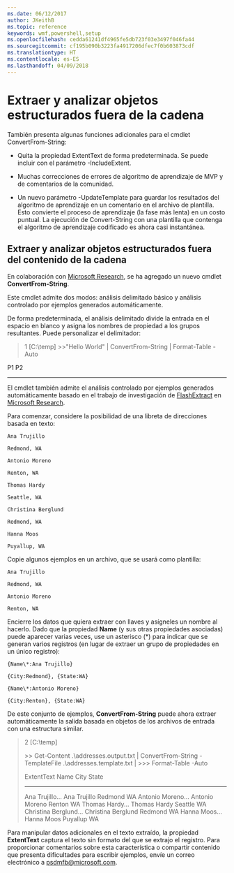 ```yaml
---
ms.date: 06/12/2017
author: JKeithB
ms.topic: reference
keywords: wmf,powershell,setup
ms.openlocfilehash: cedda61241df4965fe5db723f03e3497f046fa44
ms.sourcegitcommit: cf195b090b3223fa4917206dfec7f0b603873cdf
ms.translationtype: HT
ms.contentlocale: es-ES
ms.lasthandoff: 04/09/2018
---
```

# <a name="extract-and-parse-structured-objects-out-of-string"></a>Extraer y analizar objetos estructurados fuera de la cadena
También presenta algunas funciones adicionales para el cmdlet ConvertFrom-String:

-   Quita la propiedad ExtentText de forma predeterminada. Se puede incluir con el parámetro -IncludeExtent.

-   Muchas correcciones de errores de algoritmo de aprendizaje de MVP y de comentarios de la comunidad.

-   Un nuevo parámetro -UpdateTemplate para guardar los resultados del algoritmo de aprendizaje en un comentario en el archivo de plantilla. Esto convierte el proceso de aprendizaje (la fase más lenta) en un costo puntual. La ejecución de Convert-String con una plantilla que contenga el algoritmo de aprendizaje codificado es ahora casi instantánea.


<a name="extract-and-parse-structured-objects-out-of-string-content"></a>Extraer y analizar objetos estructurados fuera del contenido de la cadena
----------------------------------------------------------

En colaboración con [Microsoft Research](http://research.microsoft.com/), se ha agregado un nuevo cmdlet **ConvertFrom-String**.

Este cmdlet admite dos modos: análisis delimitado básico y análisis controlado por ejemplos generados automáticamente.

De forma predeterminada, el análisis delimitado divide la entrada en el espacio en blanco y asigna los nombres de propiedad a los grupos resultantes. Puede personalizar el delimitador:

> 1 \[C:\\temp\] &gt;&gt;"Hello World" | ConvertFrom-String | Format-Table -Auto

P1    P2
--    --

El cmdlet también admite el análisis controlado por ejemplos generados automáticamente basado en el trabajo de investigación de [FlashExtract](http://research.microsoft.com/en-us/um/people/sumitg/flashextract.html) en [Microsoft Research](http://research.microsoft.com).

Para comenzar, considere la posibilidad de una libreta de direcciones basada en texto:

    Ana Trujillo

    Redmond, WA

    Antonio Moreno

    Renton, WA

    Thomas Hardy

    Seattle, WA

    Christina Berglund

    Redmond, WA

    Hanna Moos

    Puyallup, WA

Copie algunos ejemplos en un archivo, que se usará como plantilla:

    Ana Trujillo

    Redmond, WA

    Antonio Moreno

    Renton, WA



Encierre los datos que quiera extraer con llaves y asígneles un nombre al hacerlo. Dado que la propiedad **Name** (y sus otras propiedades asociadas) puede aparecer varias veces, use un asterisco (\*) para indicar que se generan varios registros (en lugar de extraer un grupo de propiedades en un único registro):

    {Name\*:Ana Trujillo}

    {City:Redmond}, {State:WA}

    {Name\*:Antonio Moreno}

    {City:Renton}, {State:WA}

De este conjunto de ejemplos, **ConvertFrom-String** puede ahora extraer automáticamente la salida basada en objetos de los archivos de entrada con una estructura similar.

> 2 \[C:\\temp\]
>
> &gt;&gt; Get-Content .\\addresses.output.txt | ConvertFrom-String -TemplateFile .\\addresses.template.txt | &gt;&gt;&gt; Format-Table -Auto
>
> ExtentText                     Name               City     State
> ----------                     ----               ----     -----
> Ana Trujillo...                Ana Trujillo       Redmond  WA Antonio Moreno...              Antonio Moreno     Renton   WA Thomas Hardy...                Thomas Hardy       Seattle  WA Christina Berglund...          Christina Berglund Redmond  WA Hanna Moos...                  Hanna Moos         Puyallup WA

Para manipular datos adicionales en el texto extraído, la propiedad **ExtentText** captura el texto sin formato del que se extrajo el registro. Para proporcionar comentarios sobre esta característica o compartir contenido que presenta dificultades para escribir ejemplos, envíe un correo electrónico a <psdmfb@microsoft.com>.